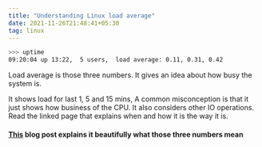 ```yaml
---
title: "Understanding Linux load average"
date: 2021-11-26T21:48:41+05:30
tag: linux
---
```


```bash
>>> uptime
09:20:04 up 13:22,  5 users,  load average: 0.11, 0.31, 0.42
```

Load average is those three numbers. It gives an idea about how busy the system is.

It shows load for last 1, 5 and 15 mins,
A common misconception is that it just shows how business of the CPU. It also considers other IO operations.
Read the linked page that explains when and how it is the way it is.

#### [This](https://www.brendangregg.com/blog/2017-08-08/linux-load-averages.html) blog post explains it beautifully what those three numbers mean

